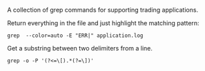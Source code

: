 A collection of grep commands for supporting trading applications.

Return everything in the file and just highlight the matching pattern:

`grep  --color=auto -E "ERR|" application.log`

Get a substring between two delimiters from a line.

`grep -o -P '(?<=\[).*(?=\])'`
